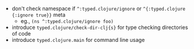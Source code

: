 - don't check namespace if `^:typed.clojure/ignore` or `^{:typed.clojure {:ignore true}}` meta
  - eg., `(ns ^:typed.clojure/ignore foo)`
- introduce `typed.clojure/check-dir-clj{s}` for type checking directories of code
- introduce `typed.clojure.main` for command line usage
